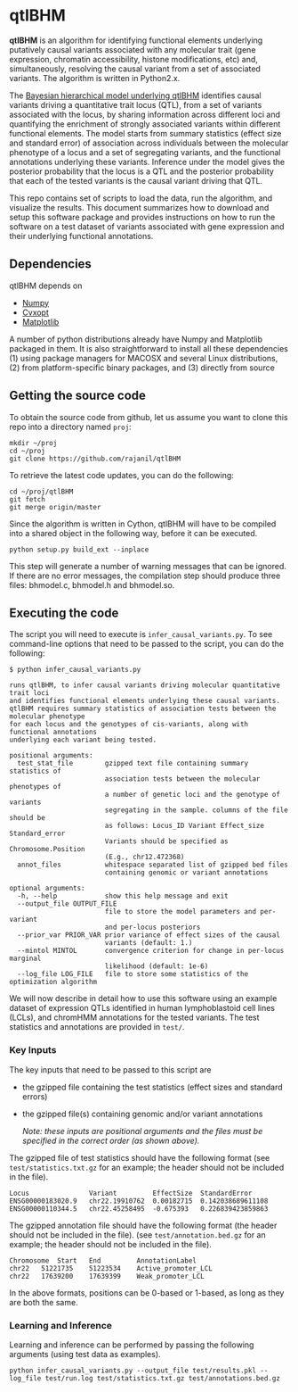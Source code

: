# qtlBHM

**qtlBHM** is an algorithm for identifying functional elements underlying putatively causal variants
associated with any molecular trait (gene expression, chromatin accessibility, histone modifications, etc) 
and, simultaneously, resolving the causal variant from a set of associated variants. The algorithm is
written in Python2.x.

The [Bayesian hierarchical model underlying qtlBHM]() identifies causal variants driving a
quantitative trait locus (QTL), from a set of variants associated with the locus, 
by sharing information across different loci and quantifying the
enrichment of strongly associated variants within different functional elements. The model starts from
summary statistics (effect size and standard error) of association across individuals 
between the molecular phenotype of a locus and a set of segregating variants, and
the functional annotations underlying these variants. Inference under the model gives
the posterior probability that the locus is a QTL and the posterior probability that 
each of the tested variants is the causal variant driving that QTL.

This repo contains set of scripts to load the data, run the algorithm, and visualize the results. 
This document summarizes how to download and setup this software package and provides instructions 
on how to run the software on a test dataset of variants associated with gene expression and
their underlying functional annotations.

## Dependencies

qtlBHM depends on
+ [Numpy](http://www.numpy.org/)
+ [Cvxopt](http://www.cvxopt.org/)
+ [Matplotlib](http://matplotlib.org/)

A number of python distributions already have Numpy and Matplotlib packaged in them. It is also
straightforward to install all these dependencies
 (1) using package managers for MACOSX and several Linux distributions,
 (2) from platform-specific binary packages, and
 (3) directly from source

## Getting the source code

To obtain the source code from github, let us assume you want to clone this repo into a
directory named `proj`:

    mkdir ~/proj
    cd ~/proj
    git clone https://github.com/rajanil/qtlBHM

To retrieve the latest code updates, you can do the following:

    cd ~/proj/qtlBHM
    git fetch
    git merge origin/master

Since the algorithm is written in Cython, qtlBHM will have to be compiled into a shared object in 
the following way, before it can be executed.

    python setup.py build_ext --inplace

This step will generate a number of warning messages that can be ignored. If there are no 
error messages, the compilation step should produce three files: 
bhmodel.c, bhmodel.h and bhmodel.so.

## Executing the code

The script you will need to execute is `infer_causal_variants.py`. To see command-line
options that need to be passed to the script, you can do the following:

    $ python infer_causal_variants.py

    runs qtlBHM, to infer causal variants driving molecular quantitative trait loci
    and identifies functional elements underlying these causal variants.
    qtlBHM requires summary statistics of association tests between the molecular phenotype
    for each locus and the genotypes of cis-variants, along with functional annotations 
    underlying each variant being tested.

    positional arguments:
      test_stat_file        gzipped text file containing summary statistics of
                            association tests between the molecular phenotypes of
                            a number of genetic loci and the genotype of variants
                            segregating in the sample. columns of the file should be
                            as follows: Locus_ID Variant Effect_size Standard_error
                            Variants should be specified as Chromosome.Position
                            (E.g., chr12.472368)
      annot_files           whitespace separated list of gzipped bed files 
                            containing genomic or variant annotations

    optional arguments:
      -h, --help            show this help message and exit
      --output_file OUTPUT_FILE
                            file to store the model parameters and per-variant 
                            and per-locus posteriors
      --prior_var PRIOR_VAR prior variance of effect sizes of the causal
                            variants (default: 1.)
      --mintol MINTOL       convergence criterion for change in per-locus marginal
                            likelihood (default: 1e-6)
      --log_file LOG_FILE   file to store some statistics of the optimization algorithm

We will now describe in detail how to use this software using an example dataset of expression QTLs identified in human lymphoblastoid cell lines (LCLs), and chromHMM annotations for the tested variants. The test statistics and annotations are provided in `test/`.

### Key Inputs

The key inputs that need to be passed to this script are
+   the gzipped file containing the test statistics (effect sizes and standard errors)
+   the gzipped file(s) containing genomic and/or variant annotations

    *Note: these inputs are positional arguments and the files must be specified in the correct order (as shown above).*

The gzipped file of test statistics should have the following format 
(see `test/statistics.txt.gz` for an example; the header should not be included in the file).

    Locus               Variant         EffectSize  StandardError
    ENSG00000183020.9   chr22.19910762  0.00182715  0.142038689611108
    ENSG00000110344.5   chr22.45258495  -0.675393   0.226839423859863

The gzipped annotation file should have the following format (the header should not be included in the file).
(see `test/annotation.bed.gz` for an example; the header should not be included in the file).

    Chromosome  Start   End         AnnotationLabel
    chr22   51221735    51223534    Active_promoter_LCL
    chr22   17639200    17639399    Weak_promoter_LCL

In the above formats, positions can be 0-based or 1-based, as long as they are both the same.

### Learning and Inference

Learning and inference can be performed by passing the following arguments (using test data as examples).

    python infer_causal_variants.py --output_file test/results.pkl --log_file test/run.log test/statistics.txt.gz test/annotations.bed.gz
